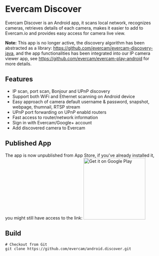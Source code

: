# Evercam Discover

Evercam Discover is an Android app, it scans local network, recognizes cameras, retrieves details of each camera, makes it easier to add to Evercam.io and provides easy access for camera live view.

**Note:** This app is no longer active, the discovery algorithm has been abstracted as a library: https://github.com/evercam/evercam-discovery-java, and the app functionalities has been integrated into our IP camera viewer app, see https://github.com/evercam/evercam-play-android for more details.

## Features

* IP scan, port scan, Bonjour and UPnP discovery
* Support both WiFi and Ethernet scanning on Android device
* Easy approach of camera default username & password, snapshot, webpage, thumnail, RTSP stream
* UPnP port forwarding on UPnP enabld routers
* Fast access to router/network information
* Sign in with Evercam/Google+ account
* Add discovered camera to Evercam

## Published App
The app is now unpublished from App Store, if you've already installed it, you might still have access to the link:
<a href="https://play.google.com/store/apps/details?id=io.evercam.connect&hl=en"><img alt="Get it on Google Play" src="https://play.google.com/intl/en_us/badges/images/apps/en-play-badge-border.png" width="200"/></a>

## Build

    # Checkout from Git
    git clone https://github.com/evercam/android.discover.git
